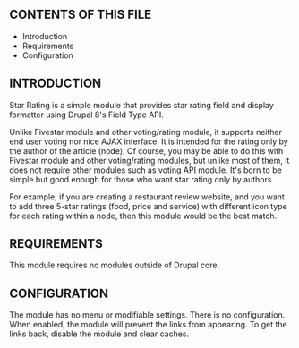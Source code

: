 ## CONTENTS OF THIS FILE

 * Introduction
 * Requirements
 * Configuration

## INTRODUCTION

Star Rating is a simple module that provides star rating field and display formatter using Drupal 8's Field Type API.

Unlike Fivestar module and other voting/rating module, it supports neither end
user voting nor nice AJAX interface. It is intended for the rating only by the
author of the article (node). Of course, you may be able to do this with
Fivestar module and other voting/rating modules, but unlike most of them, it
does not require other modules such as voting API module. It's born to be simple
but good enough for those who want star rating only by authors.

For example, if you are creating a restaurant review website, and you want to
add three 5-star ratings (food, price and service) with different icon type for
each rating within a node, then this module would be the best match.

## REQUIREMENTS

This module requires no modules outside of Drupal core.

## CONFIGURATION

The module has no menu or modifiable settings. There is no configuration. When
enabled, the module will prevent the links from appearing. To get the links
back, disable the module and clear caches.
